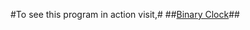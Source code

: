 #To see this program in action visit,#
##<a href="https://mikej.tech/pages/index.php/binary-clock/" target="_blank">Binary Clock</a>##
